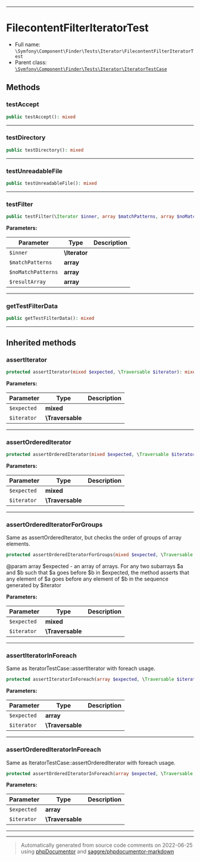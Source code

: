***

# FilecontentFilterIteratorTest





* Full name: `\Symfony\Component\Finder\Tests\Iterator\FilecontentFilterIteratorTest`
* Parent class: [`\Symfony\Component\Finder\Tests\Iterator\IteratorTestCase`](./IteratorTestCase.md)




## Methods


### testAccept



```php
public testAccept(): mixed
```











***

### testDirectory



```php
public testDirectory(): mixed
```











***

### testUnreadableFile



```php
public testUnreadableFile(): mixed
```











***

### testFilter



```php
public testFilter(\Iterator $inner, array $matchPatterns, array $noMatchPatterns, array $resultArray): mixed
```








**Parameters:**

| Parameter | Type | Description |
|-----------|------|-------------|
| `$inner` | **\Iterator** |  |
| `$matchPatterns` | **array** |  |
| `$noMatchPatterns` | **array** |  |
| `$resultArray` | **array** |  |




***

### getTestFilterData



```php
public getTestFilterData(): mixed
```











***


## Inherited methods


### assertIterator



```php
protected assertIterator(mixed $expected, \Traversable $iterator): mixed
```








**Parameters:**

| Parameter | Type | Description |
|-----------|------|-------------|
| `$expected` | **mixed** |  |
| `$iterator` | **\Traversable** |  |




***

### assertOrderedIterator



```php
protected assertOrderedIterator(mixed $expected, \Traversable $iterator): mixed
```








**Parameters:**

| Parameter | Type | Description |
|-----------|------|-------------|
| `$expected` | **mixed** |  |
| `$iterator` | **\Traversable** |  |




***

### assertOrderedIteratorForGroups

Same as assertOrderedIterator, but checks the order of groups of
 array elements.

```php
protected assertOrderedIteratorForGroups(mixed $expected, \Traversable $iterator): mixed
```

 @param array $expected - an array of arrays. For any two subarrays
$a and $b such that $a goes before $b in $expected, the method
asserts that any element of $a goes before any element of $b
in the sequence generated by $iterator






**Parameters:**

| Parameter | Type | Description |
|-----------|------|-------------|
| `$expected` | **mixed** |  |
| `$iterator` | **\Traversable** |  |




***

### assertIteratorInForeach

Same as IteratorTestCase::assertIterator with foreach usage.

```php
protected assertIteratorInForeach(array $expected, \Traversable $iterator): mixed
```








**Parameters:**

| Parameter | Type | Description |
|-----------|------|-------------|
| `$expected` | **array** |  |
| `$iterator` | **\Traversable** |  |




***

### assertOrderedIteratorInForeach

Same as IteratorTestCase::assertOrderedIterator with foreach usage.

```php
protected assertOrderedIteratorInForeach(array $expected, \Traversable $iterator): mixed
```








**Parameters:**

| Parameter | Type | Description |
|-----------|------|-------------|
| `$expected` | **array** |  |
| `$iterator` | **\Traversable** |  |




***


***
> Automatically generated from source code comments on 2022-06-25 using [phpDocumentor](http://www.phpdoc.org/) and [saggre/phpdocumentor-markdown](https://github.com/Saggre/phpDocumentor-markdown)
